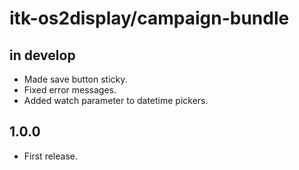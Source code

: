 # itk-os2display/campaign-bundle

## in develop

* Made save button sticky.
* Fixed error messages.
* Added watch parameter to datetime pickers.

## 1.0.0

* First release.
